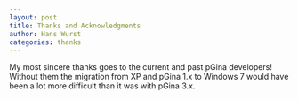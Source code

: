 ```yaml
---
layout: post
title: Thanks and Acknowledgments
author: Hans Wurst
categories: thanks
---
```


My most sincere thanks goes to the current and past pGina developers!
Without them the migration from XP and pGina 1.x to Windows 7 would have been a lot more difficult
than it was with pGina 3.x.
